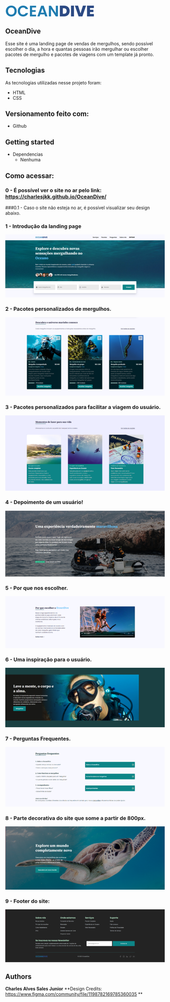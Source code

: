 
![Logo of the project](https://github.com/CharlesJKK/OceanDive/blob/main/imgs/logo.svg)


## OceanDive
Esse site é uma landing page de vendas de mergulhos, sendo possível escolher o dia, a hora e quantas pessoas irão mergulhar ou escolher pacotes de mergulho e pacotes de viagens com um template já pronto.


## Tecnologias 

As tecnologias utilizadas nesse projeto foram:

* HTML
* CSS

## Versionamento feito com:

* Github

## Getting started

* Dependencias
  - Nenhuma

## Como acessar:

### 0 - É possível ver o site no ar pelo link: https://charlesjkk.github.io/OceanDive/
###0.1 - Caso o site não esteja no ar, é possível visualizar seu design abaixo.

### 1 - Introdução da landing page

![Introdução image](https://github.com/CharlesJKK/OceanDive/blob/main/imgs/readme/introducao.png)

### 2 - Pacotes personalizados de mergulhos.

![Mergulhos](https://github.com/CharlesJKK/OceanDive/blob/main/imgs/readme/mergulhos.png)

### 3 - Pacotes personalizados para facilitar a viagem do usuário.

![Pacotes](https://github.com/CharlesJKK/OceanDive/blob/main/imgs/readme/pacotes.png)

### 4 - Depoimento de um usuário!

![Depoimento](https://github.com/CharlesJKK/OceanDive/blob/main/imgs/readme/depoimento.png)

### 5 - Por que nos escolher.

![Why](https://github.com/CharlesJKK/OceanDive/blob/main/imgs/readme/porqueOceanDive.png)

### 6 - Uma inspiração para o usuário.

![Inspiração](https://github.com/CharlesJKK/OceanDive/blob/main/imgs/readme/inspiracao.png)

### 7 - Perguntas Frequentes.

![Perguntas](https://github.com/CharlesJKK/OceanDive/blob/main/imgs/readme/perguntas.png)

### 8 - Parte decorativa do site que some a partir de 800px.

![Decoracao](https://github.com/CharlesJKK/OceanDive/blob/main/imgs/readme/decoracao.png)

### 9 - Footer do site:

![Footer](https://github.com/CharlesJKK/OceanDive/blob/main/imgs/readme/footer.png)

  ## Authors

  **Charles Alves Sales Junior** 
  **Design Credits: https://www.figma.com/community/file/1198782169785360035 **
